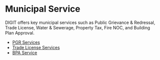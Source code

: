 # Municipal Service

DIGIT offers key municipal services such as Public Grievance & Redressal, Trade License, Water & Sewerage, Property Tax, Fire NOC, and Building Plan Approval.

* [PGR Services](../../../../product/modules/public-grievances-and-redressal/pgr-service-configuration/)
* [Trade License Services](../../../../product/modules/trade-license-tl/tl-service-configuration/)
* [BPA Service](../../../../product/modules/online-building-plan-approval-system-obpas/obpas-service-configuration/)

